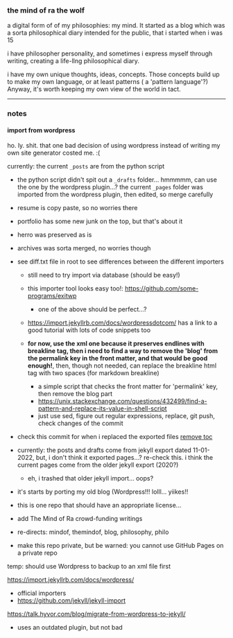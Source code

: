 ### the mind of ra the wolf
a digital form of of my philosophies: my mind. It started as a blog which was a sorta philosophical diary intended for the public, that i started when i was 15

i have philosopher personality, and sometimes i express myself through writing, creating a life-llng philosophical diary.

i have my own unique thoughts, ideas, concepts. Those concepts build up to make my own language, or at least patterns ( a 'pattern language'?) Anyway, it's worth keeping my own view of the world in tact.
- - -

### notes

#### import from wordpress
ho. ly. shit. that one bad decision of using wordpress instead of writing my own site generator costed me. :(

currently:
the current `_posts` are from the python script
  - the python script didn't spit out a `_drafts` folder... hmmmmm, can use the one by the wordpress plugin...?
the current `_pages` folder was imported from the wordpress plugin, then edited, so merge carefully
  - resume is copy paste, so no worries there
  - portfolio has some new junk on the top, but that's about it
  - herro was preserved as is
  - archives was sorta merged, no worries though


- see diff.txt file in root to see differences between the different importers
  - still need to try import via database (should be easy!)
  - this importer tool looks easy too!: https://github.com/some-programs/exitwp
    - one of the above should be perfect...?
  - https://import.jekyllrb.com/docs/wordpressdotcom/ has a link to a good tutorial with lots of code snippets too

  - **for now, use the xml one because it preserves endlines with breakline tag, then i need to find a way to remove the 'blog' from the permalink key in the front matter, and that would be good enough!**, then, though not needed, can replace the breakline html tag with two spaces (for markdown breakline)
    - a simple script that checks the front matter for 'permalink' key, then remove the blog part
    - https://unix.stackexchange.com/questions/432499/find-a-pattern-and-replace-its-value-in-shell-script
    - just use sed, figure out regular expressions, replace, git push, check changes of the commit
- check this commit for when i replaced the exported files [remove toc](https://github.com/rahil627/mind-of-rathewolf/commit/dd4f9e13cba174a94e385ee18b71bb5bb83cf886)
- currently: the posts and drafts come from jekyll export dated 11-01-2022, but, i don't think it exported pages...? re-check this. i think the current pages come from the older jekyll export (2020?)
  - eh, i trashed that older jekyll import... oops?
- it's starts by porting my old blog (Wordpress!!! lolll... yiikes!!




- this is one repo that should have an appropriate license...
- add The Mind of Ra crowd-funding writings
- re-directs: mindof, themindof, blog, philosophy, philo
- make this repo private, but be warned: you cannot use GitHub Pages on a private repo

temp:
should use Wordpress to backup to an xml file first

https://import.jekyllrb.com/docs/wordpress/
  - official importers
  - https://github.com/jekyll/jekyll-import

https://talk.hyvor.com/blog/migrate-from-wordpress-to-jekyll/
  - uses an outdated plugin, but not bad
